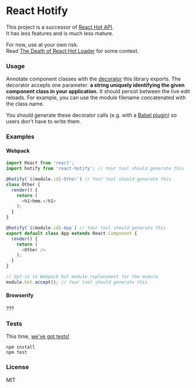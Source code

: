 React Hotify
=========

This project is a successor of [React Hot API](https://github.com/gaearon/react-hot-api).  
It has less features and is much less mature.

For now, use at your own risk.  
Read [The Death of React Hot Loader](https://medium.com/@dan_abramov/the-death-of-react-hot-loader-765fa791d7c4) for some context.

### Usage

Annotate component classes with the [decorator](https://github.com/wycats/javascript-decorators) this library exports.
The decorator accepts one parameter: **a string uniquely identifying the given component class in your application.** It should persist between the live edit reloads. For example, you can use the module filename concatenated with the class name.

You should generate these decorator calls (e.g. with a [Babel plugin](https://babeljs.io/docs/usage/plugins/)) so users don't have to write them.

### Examples

#### Webpack

```js
import React from 'react';
import hotify from 'react-hotify'; // Your tool should generate this

@hotify(`${module.id}-Other`) // Your tool should generate this
class Other {
  render() {
    return (
      <h1>hmm.</h1>
    );
  }
}

@hotify(`${module.id}-App`) // Your tool should generate this
export default class App extends React.Component {
  render() {
    return (
      <Other />
    );
  }
}

// Opt-in to Webpack hot module replacement for the module
module.hot.accept(); // Your tool should generate this
```

#### Browserify

???

### Tests

This time, [we've got tests!](https://github.com/gaearon/react-hotify/blob/master/src/__tests__/makeHotify-test.js)

```
npm install
npm test
```

### License

MIT
